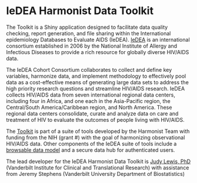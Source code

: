 # IeDEA Harmonist Data Toolkit

The Toolkit is a Shiny application designed to facilitate data quality checking, report generation, and file sharing within the International epidemiology Databases to Evaluate AIDS (IeDEA). [IeDEA](https://iedea.org) is an international consortium established in 2006 by the National Institute of Allergy and Infectious Diseases to provide a rich resource for globally diverse HIV/AIDS data. 

The IeDEA Cohort Consortium collaborates to collect and define key variables, harmonize data, and implement methodology to effectively pool data as a cost-effective means of generating large data sets to address the high priority research questions and streamline HIV/AIDS research. IeDEA collects HIV/AIDS data from seven international regional data centers, including four in Africa, and one each in the Asia-Pacific region, the Central/South America/Caribbean region, and North America. These regional data centers consolidate, curate and analyze data on care and treatment of HIV to evaluate the outcomes of people living with HIV/AIDS.

The [Toolkit](https://iedeadata.org/iedea-harmonist) is part of a suite of tools developed by the Harmonist Team with funding from the NIH (grant #) with the goal of harmonizing observational HIV/AIDS data. Other components of the IeDEA suite of tools include a [browsable data model](https://iedeades.org) and a secure data hub for authenticated users.

The lead developer for the IeDEA Harmonist Data Toolkit is [Judy Lewis, PhD](mailto:judy.lewis@vumc.org) (Vanderbilt Institute for Clinical and Translational Research) with assistance from Jeremy Stephens (Vanderbilt University Department of Biostatistics)

